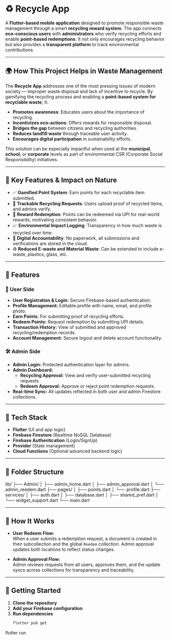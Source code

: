 # ♻️ Recycle App

A **Flutter-based mobile application** designed to promote responsible waste management through a smart **recycling reward system**. The app connects **eco-conscious users** with **administrators** who verify recycling efforts and enable **point-based redemptions**. It not only encourages recycling behavior but also provides a **transparent platform** to track environmental contributions.

---

## 🌍 How This Project Helps in Waste Management

The **Recycle App** addresses one of the most pressing issues of modern society — improper waste disposal and lack of incentive to recycle. By gamifying the recycling process and enabling a **point-based system for recyclable waste**, it:

- **Promotes awareness**: Educates users about the importance of recycling.
- **Incentivizes eco-actions**: Offers rewards for responsible disposal.
- **Bridges the gap** between citizens and recycling authorities.
- **Reduces landfill waste** through traceable user activity.
- **Encourages digital participation** in sustainability efforts.

This solution can be especially impactful when used at the **municipal**, **school**, or **corporate** levels as part of environmental CSR (Corporate Social Responsibility) initiatives.

---

## 🌟 Key Features & Impact on Nature

- ✅ **Gamified Point System**: Earn points for each recyclable item submitted.
- 🔄 **Trackable Recycling Requests**: Users upload proof of recycled items, and admins verify.
- 🎁 **Reward Redemption**: Points can be redeemed via UPI for real-world rewards, motivating consistent behavior.
- 📈 **Environmental Impact Logging**: Transparency in how much waste is recycled over time.
- 🧾 **Digital Accountability**: No paperwork, all submissions and verifications are stored in the cloud.
- ♻️ **Reduced E-waste and Material Waste**: Can be extended to include e-waste, plastics, glass, etc.

---

## 📱 Features

### 👤 User Side
- **User Registration & Login:** Secure Firebase-based authentication.
- **Profile Management:** Editable profile with name, email, and profile photo.
- **Earn Points:** For submitting proof of recycling efforts.
- **Redeem Points:** Request redemption by submitting UPI details.
- **Transaction History:** View of submitted and approved recycling/redemption records.
- **Account Management:** Secure logout and delete account functionality.

### 🛠️ Admin Side
- **Admin Login:** Protected authentication layer for admins.
- **Admin Dashboard:**
  - **Recycling Approval:** View and verify user-submitted recycling requests.
  - **Redeem Approval:** Approve or reject point redemption requests.
- **Real-time Sync:** All updates reflected in both user and admin Firestore collections.

---

## 🔧 Tech Stack

- **Flutter** (UI and app logic)
- **Firebase Firestore** (Realtime NoSQL Database)
- **Firebase Authentication** (Login/SignUp)
- **Provider** (State management)
- **Cloud Functions** (Optional advanced backend logic)

---

## 📁 Folder Structure

lib/
├── Admin/
│ ├── admin_home.dart
│ ├── admin_approval.dart
│ └── admin_reedem.dart
├── pages/
│ ├── points.dart
│ └── profile.dart
├── services/
│ ├── auth.dart
│ ├── database.dart
│ ├── shared_pref.dart
│ └── widget_support.dart
└── main.dart


---

## 🔄 How It Works

- **User Redeem Flow:**  
  When a user submits a redemption request, a document is created in their subcollection and the global `Reedem` collection. Admin approval updates both locations to reflect status changes.

- **Admin Approval Flow:**  
  Admin reviews requests from all users, approves them, and the update syncs across collections for transparency and traceability.

---

## 🚀 Getting Started

1. **Clone the repository**
2. **Add your Firebase configuration**
3. **Run dependencies**
   ```bash
   flutter pub get


flutter run
